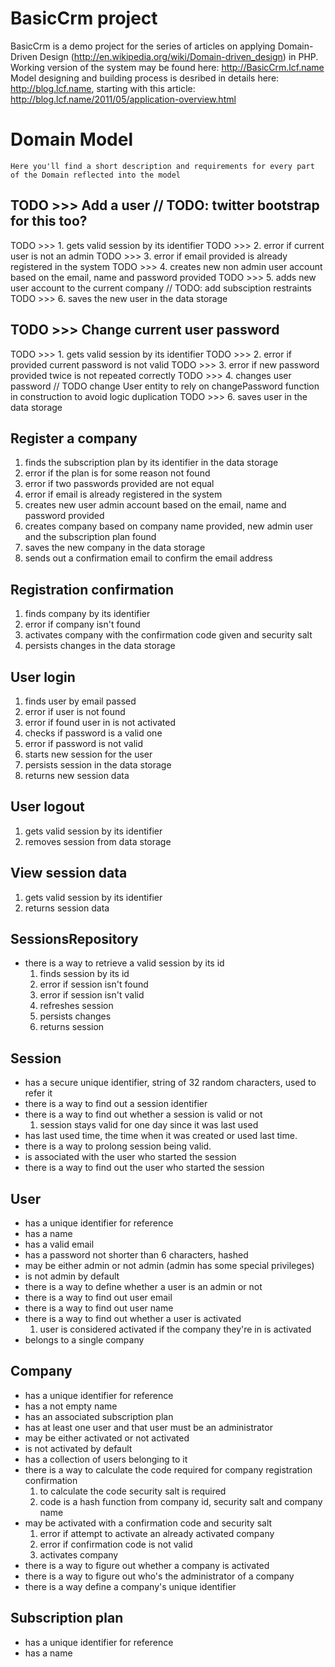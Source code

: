 BasicCrm project
================

BasicCrm is a demo project for the series of articles on applying Domain-Driven Design (http://en.wikipedia.org/wiki/Domain-driven_design) in PHP.
Working version of the system may be found here: http://BasicCrm.lcf.name
Model designing and building process is desribed in details here: http://blog.lcf.name, starting with this article: http://blog.lcf.name/2011/05/application-overview.html


Domain Model
============
    Here you'll find a short description and requirements for every part of the Domain reflected into the model

TODO >>> Add a user // TODO: twitter bootstrap for this too?
----------
TODO >>> 1. gets valid session by its identifier
TODO >>> 2. error if current user is not an admin
TODO >>> 3. error if email provided is already registered in the system
TODO >>> 4. creates new non admin user account based on the email, name and password provided
TODO >>> 5. adds new user account to the current company // TODO: add subsciption restraints
TODO >>> 6. saves the new user in the data storage

TODO >>> Change current user password
----------------------------
TODO >>> 1. gets valid session by its identifier
TODO >>> 2. error if provided current password is not valid
TODO >>> 3. error if new password provided twice is not repeated correctly
TODO >>> 4. changes user password // TODO change User entity to rely on changePassword function in construction to avoid logic duplication
TODO >>> 6. saves user in the data storage

Register a company
------------------
1. finds the subscription plan by its identifier in the data storage
2. error if the plan is for some reason not found
3. error if two passwords provided are not equal
4. error if email is already registered in the system
5. creates new user admin account based on the email, name and password provided
6. creates company based on company name provided, new admin user and the subscription plan found
7. saves the new company in the data storage
8. sends out a confirmation email to confirm the email address

Registration confirmation
-------------------------
1. finds company by its identifier
2. error if company isn't found
3. activates company with the confirmation code given and security salt
4. persists changes in the data storage

User login
----------
1. finds user by email passed
2. error if user is not found
3. error if found user in is not activated
4. checks if password is a valid one
5. error if password is not valid
6. starts new session for the user
7. persists session in the data storage
8. returns new session data

User logout
-----------
1. gets valid session by its identifier
2. removes session from data storage

View session data
-----------------
1. gets valid session by its identifier
2. returns session data

SessionsRepository
-----------------
* there is a way to retrieve a valid session by its id
    1. finds session by its id
    2. error if session isn't found
    3. error if session isn't valid
    4. refreshes session
    5. persists changes
    6. returns session

Session
-------
* has a secure unique identifier, string of 32 random characters, used to refer it
* there is a way to find out a session identifier
* there is a way to find out whether a session is valid or not
    1. session stays valid for one day since it was last used
* has last used time, the time when it was created or used last time.
* there is a way to prolong session being valid.
* is associated with the user who started the session
* there is a way to find out the user who started the session

User
----
* has a unique identifier for reference
* has a name
* has a valid email
* has a password not shorter than 6 characters, hashed
* may be either admin or not admin (admin has some special privileges)
* is not admin by default
* there is a way to define whether a user is an admin or not
* there is a way to find out user email
* there is a way to find out user name
* there is a way to find out whether a user is activated
    1. user is considered activated if the company they're in is activated
* belongs to a single company

Company
-------
* has a unique identifier for reference
* has a not empty name
* has an associated subscription plan
* has at least one user and that user must be an administrator
* may be either activated or not activated
* is not activated by default
* has a collection of users belonging to it
* there is a way to calculate the code required for company registration confirmation
    1. to calculate the code security salt is required
    2. code is a hash function from company id, security salt and company name
* may be activated with a confirmation code and security salt
    1. error if attempt to activate an already activated company
    2. error if confirmation code is not valid
    3. activates company
* there is a way to figure out whether a company is activated
* there is a way to figure out who's the administrator of a company
* there is a way define a company's unique identifier


Subscription plan
-----------------
* has a unique identifier for reference
* has a name